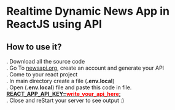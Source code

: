 # Realtime Dynamic News App in ReactJS using API

## How to use it?
. Download all the source code <br />
. Go To <a href="https://newsapi.org/">newsapi.org</a>, create an account and generate your API <br />
. Come to your react project <br />
. In main directory create a file (<strong>.env.local</strong>) <br />
. Open (<strong>.env.local</strong>) file and paste this code in file.  <u><strong>REACT_APP_API_KEY=<span style="color: red">write_your_api_here</span>;</strong></u> <br />
. Close and reStart your server to see output :) <br />
